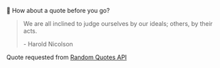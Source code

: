 📣 How about a quote before you go?

> We are all inclined to judge ourselves by our ideals; others, by their acts.
>
> <p>- Harold Nicolson</p>

Quote requested from [Random Quotes API](https://github.com/lukePeavey/quotable)
